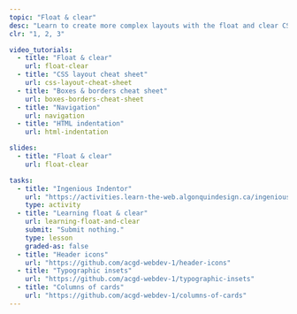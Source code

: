 ```yaml
---
topic: "Float & clear"
desc: "Learn to create more complex layouts with the float and clear CSS properties."
clr: "1, 2, 3"

video_tutorials:
  - title: "Float & clear"
    url: float-clear
  - title: "CSS layout cheat sheet"
    url: css-layout-cheat-sheet
  - title: "Boxes & borders cheat sheet"
    url: boxes-borders-cheat-sheet
  - title: "Navigation"
    url: navigation
  - title: "HTML indentation"
    url: html-indentation

slides:
  - title: "Float & clear"
    url: float-clear

tasks:
  - title: "Ingenious Indentor"
    url: "https://activities.learn-the-web.algonquindesign.ca/ingenious-indentor/"
    type: activity
  - title: "Learning float & clear"
    url: learning-float-and-clear
    submit: "Submit nothing."
    type: lesson
    graded-as: false
  - title: "Header icons"
    url: "https://github.com/acgd-webdev-1/header-icons"
  - title: "Typographic insets"
    url: "https://github.com/acgd-webdev-1/typographic-insets"
  - title: "Columns of cards"
    url: "https://github.com/acgd-webdev-1/columns-of-cards"
---
```

